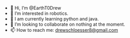 - 👋 Hi, I’m @EarthT0Drew
- 👀 I’m interested in robotics.
- 🌱 I am currently learning python and java.
- 💞️ I’m looking to collaborate on nothing at the moment.
- 📫 How to reach me: drewschloesser8@gmail.com

<!---
EarthT0Drew/EarthT0Drew is a ✨ special ✨ repository because its `README.md` (this file) appears on your GitHub profile.
You can click the Preview link to take a look at your changes.
--->

